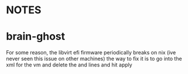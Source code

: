 # NOTES


# brain-ghost
For some reason, the libvirt efi firmware periodically breaks on nix (ive never seen this issue on other machines)
the way to fix it is to go into the xml for the vm and delete the <loader> and <nvram> lines and hit apply
